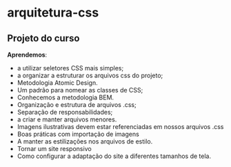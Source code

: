 # arquitetura-css

## Projeto do curso

**Aprendemos**:

- a utilizar seletores CSS mais simples;
- a organizar a estruturar os arquivos css do projeto;
- Metodologia Atomic Design.
- Um padrão para nomear as classes de CSS;
- Conhecemos a metodologia BEM.
- Organização e estrutura de arquivos .css;
- Separação de responsabilidades;
- a criar e manter arquivos menores.
- Imagens ilustrativas devem estar referenciadas em nossos arquivos .css
- Boas práticas com importação de imagens
- A manter as estilizações nos arquivos de estilo.    
- Tornar um site responsivo
- Como configurar a adaptação do site a diferentes tamanhos de tela.
